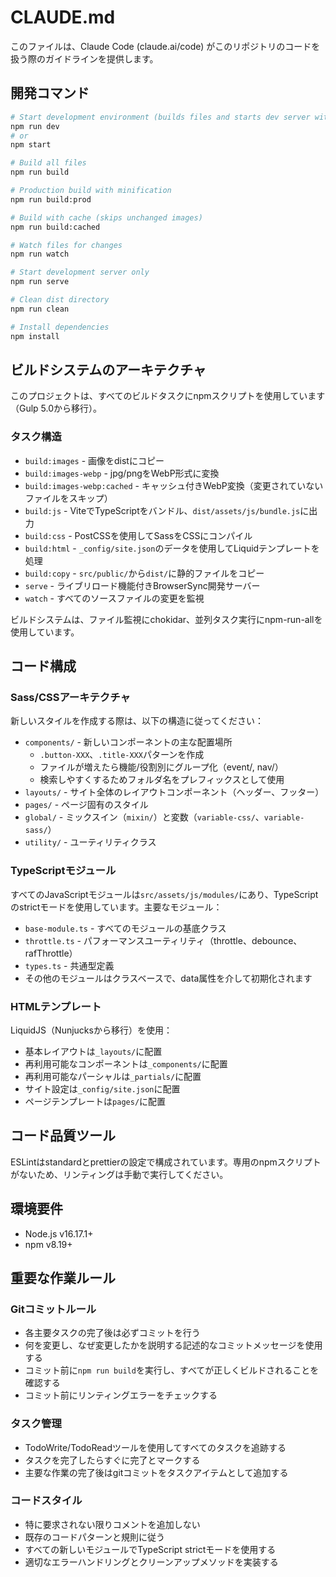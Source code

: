 # CLAUDE.md

このファイルは、Claude Code (claude.ai/code) がこのリポジトリのコードを扱う際のガイドラインを提供します。

## 開発コマンド

```bash
# Start development environment (builds files and starts dev server with watch mode)
npm run dev
# or
npm start

# Build all files
npm run build

# Production build with minification
npm run build:prod

# Build with cache (skips unchanged images)
npm run build:cached

# Watch files for changes
npm run watch

# Start development server only
npm run serve

# Clean dist directory
npm run clean

# Install dependencies
npm install
```

## ビルドシステムのアーキテクチャ

このプロジェクトは、すべてのビルドタスクにnpmスクリプトを使用しています（Gulp 5.0から移行）。

### タスク構造
- `build:images` - 画像をdistにコピー
- `build:images-webp` - jpg/pngをWebP形式に変換
- `build:images-webp:cached` - キャッシュ付きWebP変換（変更されていないファイルをスキップ）
- `build:js` - ViteでTypeScriptをバンドル、`dist/assets/js/bundle.js`に出力
- `build:css` - PostCSSを使用してSassをCSSにコンパイル
- `build:html` - `_config/site.json`のデータを使用してLiquidテンプレートを処理
- `build:copy` - `src/public/`から`dist/`に静的ファイルをコピー
- `serve` - ライブリロード機能付きBrowserSync開発サーバー
- `watch` - すべてのソースファイルの変更を監視

ビルドシステムは、ファイル監視にchokidar、並列タスク実行にnpm-run-allを使用しています。

## コード構成

### Sass/CSSアーキテクチャ
新しいスタイルを作成する際は、以下の構造に従ってください：
- `components/` - 新しいコンポーネントの主な配置場所
  - `.button-XXX`、`.title-XXX`パターンを作成
  - ファイルが増えたら機能/役割別にグループ化（event/, nav/）
  - 検索しやすくするためフォルダ名をプレフィックスとして使用
- `layouts/` - サイト全体のレイアウトコンポーネント（ヘッダー、フッター）
- `pages/` - ページ固有のスタイル
- `global/` - ミックスイン（`mixin/`）と変数（`variable-css/`、`variable-sass/`）
- `utility/` - ユーティリティクラス

### TypeScriptモジュール
すべてのJavaScriptモジュールは`src/assets/js/modules/`にあり、TypeScriptのstrictモードを使用しています。主要なモジュール：
- `base-module.ts` - すべてのモジュールの基底クラス
- `throttle.ts` - パフォーマンスユーティリティ（throttle、debounce、rafThrottle）
- `types.ts` - 共通型定義
- その他のモジュールはクラスベースで、data属性を介して初期化されます

### HTMLテンプレート
LiquidJS（Nunjucksから移行）を使用：
- 基本レイアウトは`_layouts/`に配置
- 再利用可能なコンポーネントは`_components/`に配置
- 再利用可能なパーシャルは`_partials/`に配置
- サイト設定は`_config/site.json`に配置
- ページテンプレートは`pages/`に配置

## コード品質ツール

ESLintはstandardとprettierの設定で構成されています。専用のnpmスクリプトがないため、リンティングは手動で実行してください。

## 環境要件
- Node.js v16.17.1+
- npm v8.19+

## 重要な作業ルール

### Gitコミットルール
- 各主要タスクの完了後は必ずコミットを行う
- 何を変更し、なぜ変更したかを説明する記述的なコミットメッセージを使用する
- コミット前に`npm run build`を実行し、すべてが正しくビルドされることを確認する
- コミット前にリンティングエラーをチェックする

### タスク管理
- TodoWrite/TodoReadツールを使用してすべてのタスクを追跡する
- タスクを完了したらすぐに完了とマークする
- 主要な作業の完了後はgitコミットをタスクアイテムとして追加する

### コードスタイル
- 特に要求されない限りコメントを追加しない
- 既存のコードパターンと規則に従う
- すべての新しいモジュールでTypeScript strictモードを使用する
- 適切なエラーハンドリングとクリーンアップメソッドを実装する